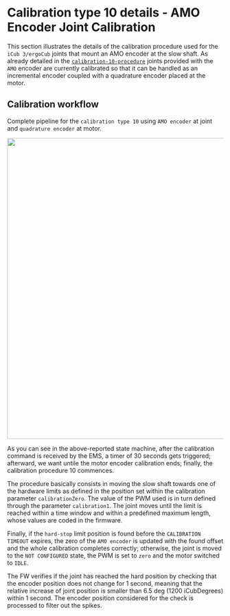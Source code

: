 # Calibration type 10 details - AMO Encoder Joint Calibration

This section illustrates the details of the calibration procedure used for the `iCub 3/ergoCub` joints that mount an AMO encoder at the slow shaft.
As already detailed in the [`calibration-10-procedure`](./standard_calibration_types.md/#calibration-10) joints provided with the `AMO` encoder are currently calibrated so that it can be handled as an incremental encoder coupled with a quadrature encoder placed at the motor.

## Calibration workflow

Complete pipeline for the `calibration type 10` using `AMO encoder` at joint and `quadrature encoder` at motor.
<p align="center">
    <img  src="../img/calibration-amo-abs-enc.png" width="700">
</p>

As you can see in the above-reported state machine, after the calibration command is received by the EMS, a timer of 30 seconds gets triggered; afterward, we want untile the motor encoder calibration ends; finally, the calibration procedure 10 commences.

The procedure basically consists in moving the slow shaft towards one of the hardware limits as defined in the position set within the calibration parameter `calibrationZero`. The value of the PWM used is in turn defined through the parameter `calibration1`. The joint moves until the limit is reached within a time window and within a predefined maximum length, whose values are coded in the firmware.

Finally, if the `hard-stop` limit position is found before the `CALIBRATION TIMEOUT` expires, the zero of the `AMO encoder` is updated with the found offset and the whole calibration completes correctly; otherwise, the joint is moved to the `NOT CONFIGURED` state, the PWM is set to `zero` and the motor switched to `IDLE`.

The FW verifies if the joint has reached the hard position by checking that the encoder position does not change for 1 second, meaning that the relative increase of joint position is smaller than 6.5 deg (1200 iCubDegrees) within 1 second. The encoder position considered for the check is processed to filter out the spikes.


